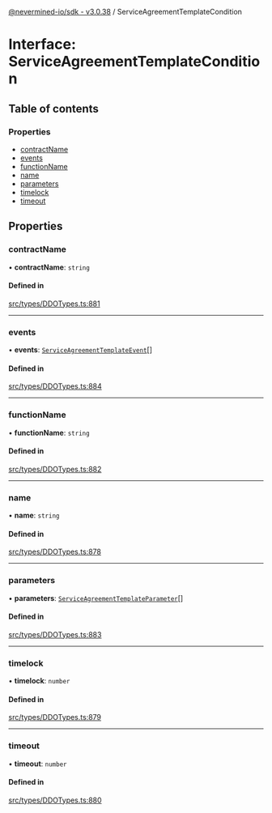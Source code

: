 [@nevermined-io/sdk - v3.0.38](../code-reference.md) / ServiceAgreementTemplateCondition

# Interface: ServiceAgreementTemplateCondition

## Table of contents

### Properties

- [contractName](ServiceAgreementTemplateCondition.md#contractname)
- [events](ServiceAgreementTemplateCondition.md#events)
- [functionName](ServiceAgreementTemplateCondition.md#functionname)
- [name](ServiceAgreementTemplateCondition.md#name)
- [parameters](ServiceAgreementTemplateCondition.md#parameters)
- [timelock](ServiceAgreementTemplateCondition.md#timelock)
- [timeout](ServiceAgreementTemplateCondition.md#timeout)

## Properties

### contractName

• **contractName**: `string`

#### Defined in

[src/types/DDOTypes.ts:881](https://github.com/nevermined-io/sdk-js/blob/19fc2a94ba4543472977483f1df808804d5fb1b7/src/types/DDOTypes.ts#L881)

---

### events

• **events**: [`ServiceAgreementTemplateEvent`](ServiceAgreementTemplateEvent.md)[]

#### Defined in

[src/types/DDOTypes.ts:884](https://github.com/nevermined-io/sdk-js/blob/19fc2a94ba4543472977483f1df808804d5fb1b7/src/types/DDOTypes.ts#L884)

---

### functionName

• **functionName**: `string`

#### Defined in

[src/types/DDOTypes.ts:882](https://github.com/nevermined-io/sdk-js/blob/19fc2a94ba4543472977483f1df808804d5fb1b7/src/types/DDOTypes.ts#L882)

---

### name

• **name**: `string`

#### Defined in

[src/types/DDOTypes.ts:878](https://github.com/nevermined-io/sdk-js/blob/19fc2a94ba4543472977483f1df808804d5fb1b7/src/types/DDOTypes.ts#L878)

---

### parameters

• **parameters**: [`ServiceAgreementTemplateParameter`](ServiceAgreementTemplateParameter.md)[]

#### Defined in

[src/types/DDOTypes.ts:883](https://github.com/nevermined-io/sdk-js/blob/19fc2a94ba4543472977483f1df808804d5fb1b7/src/types/DDOTypes.ts#L883)

---

### timelock

• **timelock**: `number`

#### Defined in

[src/types/DDOTypes.ts:879](https://github.com/nevermined-io/sdk-js/blob/19fc2a94ba4543472977483f1df808804d5fb1b7/src/types/DDOTypes.ts#L879)

---

### timeout

• **timeout**: `number`

#### Defined in

[src/types/DDOTypes.ts:880](https://github.com/nevermined-io/sdk-js/blob/19fc2a94ba4543472977483f1df808804d5fb1b7/src/types/DDOTypes.ts#L880)
